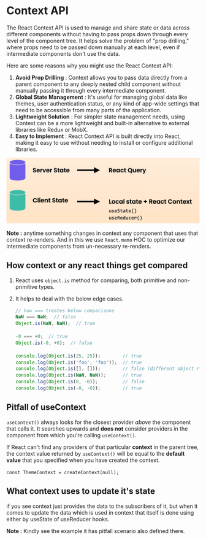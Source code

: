 # Context API

The React Context API is used to manage and share state or data across different components without having to pass props down through every level of the component tree. It helps solve the problem of "prop drilling," where props need to be passed down manually at each level, even if intermediate components don't use the data.

Here are some reasons why you might use the React Context API:

1. **Avoid Prop Drilling** : Context allows you to pass data directly from a parent component to any deeply nested child component without manually passing it through every intermediate component.
2. **Global State Management** : It's useful for managing global data like themes, user authentication status, or any kind of app-wide settings that need to be accessible from many parts of the application.
3. **Lightweight Solution** : For simpler state management needs, using Context can be a more lightweight and built-in alternative to external libraries like Redux or MobX.
4. **Easy to Implement** : React Context API is built directly into React, making it easy to use without needing to install or configure additional libraries.

![1725408298383](image/readme/1725408298383.png)

**Note :** anytime something changes in context any component that uses that context re-renders. And in this we use `React.memo` HOC to optimize our intermediate components from un-necessary re-renders.

## How context or any react things get compared

1. React uses `object.is` method for comparing, both primitive and non-primitive types.
2. It helps to deal with the below edge cases.

   ```javascript
   // how === treates below comparisons
   NaN === NaN;  // false
   Object.is(NaN, NaN);  // true

   -0 === +0;  // true
   Object.is(-0, +0);  // false

   console.log(Object.is(25, 25));        // true
   console.log(Object.is('foo', 'foo'));  // true
   console.log(Object.is([], []));        // false (different object references)
   console.log(Object.is(NaN, NaN));      // true
   console.log(Object.is(0, -0));         // false
   console.log(Object.is(-0, -0));        // true

   ```

## Pitfall of useContext

`useContext()` always looks for the closest provider *above* the component that calls it. It searches upwards and **does not** consider providers in the component from which you're calling `useContext()`.

If React can't find any providers of that particular **context** in the parent tree, the context value returned by `useContext()` will be equal to the **default value** that you specified when you have created the context.

`const ThemeContext = createContext(null);`

## What context uses to update it's state

if you see context just provides the data to the subscribers of it, but when it comes to update the data which is used in context that itself is done using either by useState of useReducer hooks.

**Note :**  Kindly see the example it has pitfall scenario also defined there.
